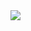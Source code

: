 <img src="https://github.com/akshaybahadur21/ml-notes/blob/master/notes_images/gradient-descent.jpg">
